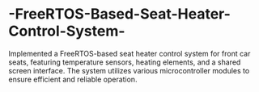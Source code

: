 # -FreeRTOS-Based-Seat-Heater-Control-System-
Implemented a FreeRTOS-based seat heater control system for front car seats, featuring temperature sensors, heating elements, and a shared screen interface. The system utilizes various microcontroller modules to ensure efficient and reliable operation.  
